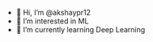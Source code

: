 - 👋 Hi, I’m @akshaypr12
- 👀 I’m interested in ML 
- 🌱 I’m currently learning Deep Learning


<!---
akshaypr12/akshaypr12 is a ✨ special ✨ repository because its `README.md` (this file) appears on your GitHub profile.
You can click the Preview link to take a look at your changes.
--->
